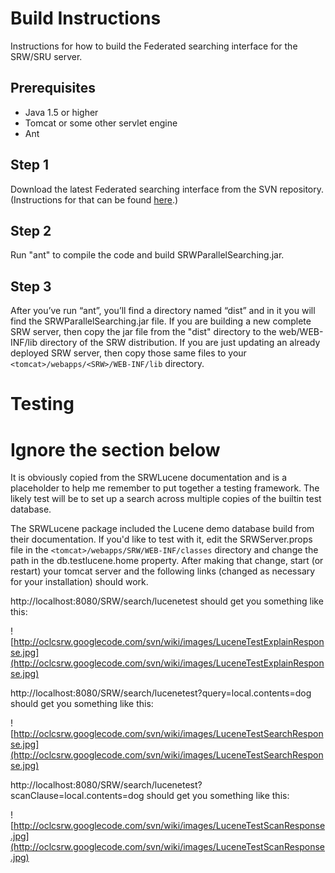 # Build Instructions #

Instructions for how to build the Federated searching interface for the SRW/SRU server.

## Prerequisites ##
  * Java 1.5 or higher
  * Tomcat or some other servlet engine
  * Ant

## Step 1 ##
Download the latest Federated searching interface from the SVN repository.  (Instructions for that can be found [here](http://code.google.com/p/oclcsrwparallelsearching/source/checkout).)

## Step 2 ##
Run "ant" to compile the code and build SRWParallelSearching.jar.

## Step 3 ##
After you’ve run “ant”, you’ll find a directory named “dist” and in it you will find the SRWParallelSearching.jar file. If you are building a new complete SRW server, then copy the jar file from the "dist" directory to the web/WEB-INF/lib directory of the SRW distribution.  If you are just updating an already deployed SRW server, then copy those same files to your `<tomcat>/webapps/<SRW>/WEB-INF/lib` directory.

# Testing #
# Ignore the section below #
It is obviously copied from the SRWLucene documentation and is a placeholder to help me remember to put together a testing framework.  The likely test will be to set up a search across multiple copies of the builtin test database.

The SRWLucene package included the Lucene demo database build from their documentation.  If you'd like to test with it, edit the SRWServer.props file in the `<tomcat>/webapps/SRW/WEB-INF/classes` directory and change the path in the db.testlucene.home property.  After making that change, start (or restart) your tomcat server and the following links (changed as necessary for your installation) should work.

http://localhost:8080/SRW/search/lucenetest should get you something like this:

![http://oclcsrw.googlecode.com/svn/wiki/images/LuceneTestExplainResponse.jpg](http://oclcsrw.googlecode.com/svn/wiki/images/LuceneTestExplainResponse.jpg)

http://localhost:8080/SRW/search/lucenetest?query=local.contents=dog should get you something like this:

![http://oclcsrw.googlecode.com/svn/wiki/images/LuceneTestSearchResponse.jpg](http://oclcsrw.googlecode.com/svn/wiki/images/LuceneTestSearchResponse.jpg)

http://localhost:8080/SRW/search/lucenetest?scanClause=local.contents=dog should get you something like this:

![http://oclcsrw.googlecode.com/svn/wiki/images/LuceneTestScanResponse.jpg](http://oclcsrw.googlecode.com/svn/wiki/images/LuceneTestScanResponse.jpg)